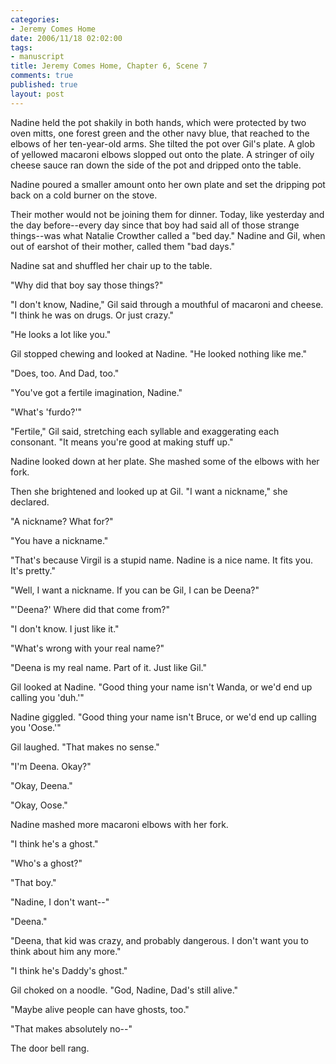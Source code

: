 ```yaml
--- 
categories: 
- Jeremy Comes Home
date: 2006/11/18 02:02:00
tags: 
- manuscript
title: Jeremy Comes Home, Chapter 6, Scene 7
comments: true
published: true
layout: post
---
```


Nadine held the pot shakily in both hands, which were protected by two oven mitts, one forest green and the other navy blue, that reached to the elbows of her ten-year-old arms.  She tilted the pot over Gil's plate.  A glob of yellowed macaroni elbows slopped out onto the plate.  A stringer of oily cheese sauce ran down the side of the pot and dripped onto the table.

Nadine poured a smaller amount onto her own plate and set the dripping pot back on a cold burner on the stove.

Their mother would not be joining them for dinner.  Today, like yesterday and the day before--every day since that boy had said all of those strange things--was what Natalie Crowther called a "bed day."  Nadine and Gil, when out of earshot of their mother, called them "bad days."

Nadine sat and shuffled her chair up to the table.

"Why did that boy say those things?"

"I don't know, Nadine," Gil said through a mouthful of macaroni and cheese.  "I think he was on drugs.  Or just crazy."

"He looks a lot like you."

Gil stopped chewing and looked at Nadine.  "He looked nothing like me."

"Does, too.  And Dad, too."

"You've got a fertile imagination, Nadine."

"What's 'furdo?'"

"Fertile," Gil said, stretching each syllable and exaggerating each consonant.  "It means you're good at making stuff up."

Nadine looked down at her plate.  She mashed some of the elbows with her fork.

Then she brightened and looked up at Gil.  "I want a nickname," she declared.

"A nickname?  What for?"

"You have a nickname."

"That's because Virgil is a stupid name.  Nadine is a nice name.  It fits you.  It's pretty."

"Well, I want a nickname.  If you can be Gil, I can be Deena?"

"'Deena?'  Where did that come from?"

"I don't know.  I just like it."

"What's wrong with your real name?"

"Deena is my real name.  Part of it.  Just like Gil."

Gil looked at Nadine.  "Good thing your name isn't Wanda, or we'd end up calling you 'duh.'"

Nadine giggled.  "Good thing your name isn't Bruce, or we'd end up calling you 'Oose.'"

Gil laughed.  "That makes no sense."

"I'm Deena.  Okay?"

"Okay, Deena."

"Okay, Oose."

Nadine mashed more macaroni elbows with her fork.

"I think he's a ghost."

"Who's a ghost?"

"That boy."

"Nadine, I don't want--"

"Deena."

"Deena, that kid was crazy, and probably dangerous.  I don't want you to think about him any more."

"I think he's Daddy's ghost."

Gil choked on a noodle.  "God, Nadine, Dad's still alive."

"Maybe alive people can have ghosts, too."

"That makes absolutely no--"

The door bell rang.
